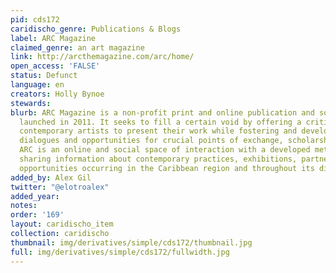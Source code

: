 ```yaml
---
pid: cds172
caridischo_genre: Publications & Blogs
label: ARC Magazine
claimed_genre: an art magazine
link: http://arcthemagazine.com/arc/home/
open_access: 'FALSE'
status: Defunct
language: en
creators: Holly Bynoe
stewards: 
blurb: ARC Magazine is a non-profit print and online publication and social platform
  launched in 2011. It seeks to fill a certain void by offering a critical space for
  contemporary artists to present their work while fostering and developing critical
  dialogues and opportunities for crucial points of exchange, scholarship and study.
  ARC is an online and social space of interaction with a developed methodology of
  sharing information about contemporary practices, exhibitions, partnerships, and
  opportunities occurring in the Caribbean region and throughout its diasporas.
added_by: Alex Gil
twitter: "@elotroalex"
added_year: 
notes: 
order: '169'
layout: caridischo_item
collection: caridischo
thumbnail: img/derivatives/simple/cds172/thumbnail.jpg
full: img/derivatives/simple/cds172/fullwidth.jpg
---
```

